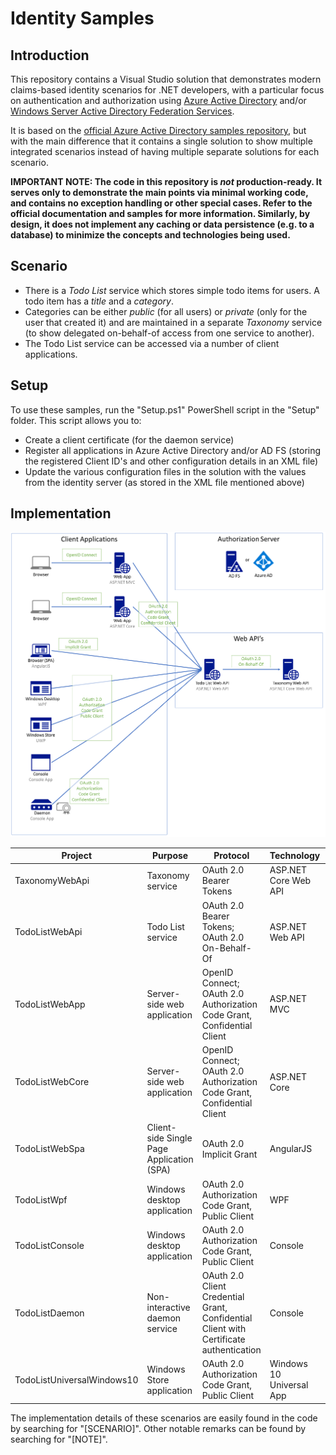 # Identity Samples

## Introduction

This repository contains a Visual Studio solution that demonstrates modern claims-based identity scenarios for .NET developers, with a particular focus on authentication and authorization using [Azure Active Directory](http://azure.microsoft.com/en-us/services/active-directory/) and/or [Windows Server Active Directory Federation Services](https://technet.microsoft.com/library/hh831502.aspx).

It is based on the [official Azure Active Directory samples repository](https://github.com/azure-samples?q=active-directory), but with the main difference that it contains a single solution to show multiple integrated scenarios instead of having multiple separate solutions for each scenario.

**IMPORTANT NOTE: The code in this repository is _not_ production-ready. It serves only to demonstrate the main points via minimal working code, and contains no exception handling or other special cases. Refer to the official documentation and samples for more information. Similarly, by design, it does not implement any caching or data persistence (e.g. to a database) to minimize the concepts and technologies being used.**

## Scenario

* There is a _Todo List_ service which stores simple todo items for users. A todo item has a _title_ and a _category_.
* Categories can be either _public_ (for all users) or _private_ (only for the user that created it) and are maintained in a separate _Taxonomy_ service (to show delegated on-behalf-of access from one service to another).
* The Todo List service can be accessed via a number of client applications.

## Setup

To use these samples, run the "Setup.ps1" PowerShell script in the "Setup" folder. This script allows you to:
* Create a client certificate (for the daemon service)
* Register all applications in Azure Active Directory and/or AD FS (storing the registered Client ID's and other configuration details in an XML file)
* Update the various configuration files in the solution with the values from the identity server (as stored in the XML file mentioned above)

## Implementation

![Solution Overview](Documentation/IdentitySamples-SolutionOverview.png "Solution Overview")

| Project | Purpose | Protocol | Technology | Library/API |
|---------|---------|----------|------------|-------------|
| TaxonomyWebApi | Taxonomy service | OAuth 2.0 Bearer Tokens | ASP.NET Core Web API | [Microsoft.AspNetCore.Authentication.JwtBearer](https://github.com/aspnet/Security) |
| TodoListWebApi | Todo List service | OAuth 2.0 Bearer Tokens; OAuth 2.0 On-Behalf-Of | ASP.NET Web API | [Microsoft.Owin.Security.ActiveDirectory (Katana)](https://github.com/aspnet/AspNetKatana) |
| TodoListWebApp | Server-side web application | OpenID Connect; OAuth 2.0 Authorization Code Grant, Confidential Client | ASP.NET MVC | [Microsoft.Owin.Security.OpenIdConnect (Katana)](https://github.com/aspnet/AspNetKatana) |
| TodoListWebCore | Server-side web application | OpenID Connect; OAuth 2.0 Authorization Code Grant, Confidential Client | ASP.NET Core | [Microsoft.AspNetCore.Authentication.OpenIdConnect](https://github.com/aspnet/Security) |
| TodoListWebSpa | Client-side Single Page Application (SPA) | OAuth 2.0 Implicit Grant | AngularJS | [ADAL.js](https://github.com/AzureAD/azure-activedirectory-library-for-js) |
| TodoListWpf | Windows desktop application | OAuth 2.0 Authorization Code Grant, Public Client | WPF | [Microsoft.IdentityModel.Clients.ActiveDirectory (ADAL .NET)](https://github.com/AzureAD/azure-activedirectory-library-for-dotnet) |
| TodoListConsole | Windows desktop application | OAuth 2.0 Authorization Code Grant, Public Client | Console | [Microsoft.IdentityModel.Clients.ActiveDirectory (ADAL .NET)](https://github.com/AzureAD/azure-activedirectory-library-for-dotnet) |
| TodoListDaemon | Non-interactive daemon service | OAuth 2.0 Client Credential Grant, Confidential Client with Certificate authentication | Console | [Microsoft.IdentityModel.Clients.ActiveDirectory (ADAL .NET)](https://github.com/AzureAD/azure-activedirectory-library-for-dotnet) |
| TodoListUniversalWindows10 | Windows Store application | OAuth 2.0 Authorization Code Grant, Public Client | Windows 10 Universal App | [WebAuthenticationCoreManager](https://docs.microsoft.com/en-us/uwp/api/Windows.Security.Authentication.Web.Core.WebAuthenticationCoreManager) |

The implementation details of these scenarios are easily found in the code by searching for "[SCENARIO]". Other notable remarks can be found by searching for "[NOTE]".